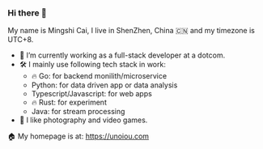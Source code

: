 ### Hi there 👋

My name is Mingshi Cai, I live in ShenZhen, China 🇨🇳 and my timezone is UTC+8.

- 🔭 I’m currently working as a full-stack developer at a dotcom.
- 🛠 I mainly use following tech stack in work:
  - 🔥 Go: for backend monilith/microservice
  - Python: for data driven app or data analysis
  - Typescript/Javascript: for web apps
  - 🔥 Rust: for experiment
  - Java: for stream processing
- 📸 I like photography and video games.

🏠 My homepage is at: https://unoiou.com
